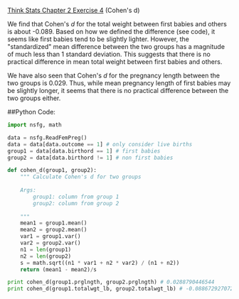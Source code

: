 [Think Stats Chapter 2 Exercise 4](http://greenteapress.com/thinkstats2/html/thinkstats2003.html#toc24) (Cohen's d)

We find that Cohen's *d* for the total weight between first babies and others is about -0.089. Based on how we defined the difference (see code), it seems like first babies tend to be slightly lighter. However, the "standardized" mean difference between the two groups has a magnitude of much less than 1 standard deviation. This suggests that there is no practical difference in mean total weight between first babies and others.

We have also seen that Cohen's *d* for the pregnancy length between the two groups is 0.029. Thus, while mean pregnancy length of first babies may be slightly longer, it seems that there is no practical difference between the two groups either.

##Python Code:
```python
import nsfg, math

data = nsfg.ReadFemPreg()
data = data[data.outcome == 1] # only consider live births                      
group1 = data[data.birthord == 1] # first babies                                
group2 = data[data.birthord != 1] # non first babies                            

def cohen_d(group1, group2):
    """ Calculate Cohen's d for two groups                                      
                                                                                
    Args:                                                                       
        group1: column from group 1                                             
        group2: column from group 2                                             
                                                                                
    """
    mean1 = group1.mean()
    mean2 = group2.mean()
    var1 = group1.var()
    var2 = group2.var()
    n1 = len(group1)
    n2 = len(group2)
    s = math.sqrt((n1 * var1 + n2 * var2) / (n1 + n2))
    return (mean1 - mean2)/s

print cohen_d(group1.prglngth, group2.prglngth) # 0.0288790446544               
print cohen_d(group1.totalwgt_lb, group2.totalwgt_lb) # -0.0886729270726 
```
